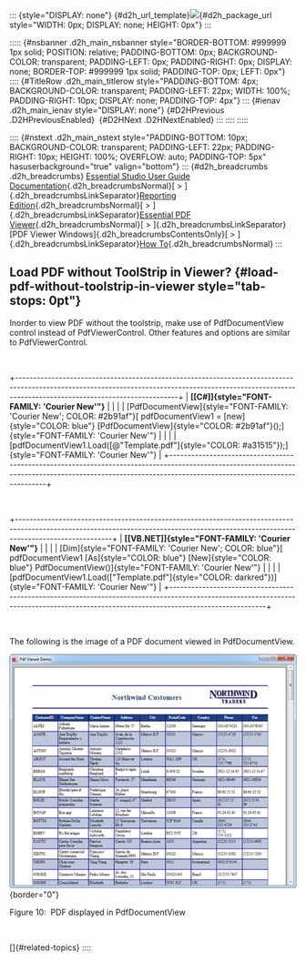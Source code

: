 ::: {style="DISPLAY: none"}
[](ms-xhelp:///?Id=d2h_url_template){#d2h_url_template}![](!package_url!){#d2h_package_url style="WIDTH: 0px; DISPLAY: none; HEIGHT: 0px"}
:::

::::: {#nsbanner .d2h_main_nsbanner style="BORDER-BOTTOM: #999999 1px solid; POSITION: relative; PADDING-BOTTOM: 0px; BACKGROUND-COLOR: transparent; PADDING-LEFT: 0px; PADDING-RIGHT: 0px; DISPLAY: none; BORDER-TOP: #999999 1px solid; PADDING-TOP: 0px; LEFT: 0px"}
:::: {#TitleRow .d2h_main_titlerow style="PADDING-BOTTOM: 4px; BACKGROUND-COLOR: transparent; PADDING-LEFT: 22px; WIDTH: 100%; PADDING-RIGHT: 10px; DISPLAY: none; PADDING-TOP: 4px"}
::: {#ienav .d2h_main_ienav style="DISPLAY: none"}
[](ms-xhelp:///?Id=a9456d9d-1a19-43df-be32-d1cc09681d7b){#D2HPrevious .D2HPreviousEnabled}  [](ms-xhelp:///?Id=b0654236-8fb2-4b34-8412-f996829e24ec){#D2HNext .D2HNextEnabled}
:::
::::
:::::

:::: {#nstext .d2h_main_nstext style="PADDING-BOTTOM: 10px; BACKGROUND-COLOR: transparent; PADDING-LEFT: 22px; PADDING-RIGHT: 10px; HEIGHT: 100%; OVERFLOW: auto; PADDING-TOP: 5px" hasuserbackground="true" valign="bottom"}
::: {#d2h_breadcrumbs .d2h_breadcrumbs}
[Essential Studio User Guide Documentation](ms-xhelp:///?Id=12457748-09e3-4d74-a240-8e049cedf030){.d2h_breadcrumbsNormal}[ \> ]{.d2h_breadcrumbsLinkSeparator}[Reporting Edition](ms-xhelp:///?Id=027aa5b6-6676-4f93-ad23-c20e8c45792e){.d2h_breadcrumbsNormal}[ \> ]{.d2h_breadcrumbsLinkSeparator}[Essential PDF Viewer](ms-xhelp:///?Id=72561ebd-77ed-4f2a-94a7-2b4b635d1dd6){.d2h_breadcrumbsNormal}[ \> ]{.d2h_breadcrumbsLinkSeparator}[PDF Viewer Windows]{.d2h_breadcrumbsContentsOnly}[ \> ]{.d2h_breadcrumbsLinkSeparator}[How To](ms-xhelp:///?Id=4ea3acfc-69dc-426c-8b6a-d1346fe2bfa0){.d2h_breadcrumbsNormal}
:::

## Load PDF without ToolStrip in Viewer? {#load-pdf-without-toolstrip-in-viewer style="tab-stops: 0pt"}

Inorder to view PDF without the toolstrip, make use of PdfDocumentView control instead of PdfViewerControl. Other features and options are similar to PdfViewerControl.

 

+--------------------------------------------------------------------------------------------------------------------------------------------------------------------------------------------------------+
| **[\[C#\]]{style="FONT-FAMILY: 'Courier New'"}**                                                                                                                                                       |
|                                                                                                                                                                                                        |
| [PdfDocumentView]{style="FONT-FAMILY: 'Courier New'; COLOR: #2b91af"}[ pdfDocumentView1 = [new]{style="COLOR: blue"} [PdfDocumentView]{style="COLOR: #2b91af"}();]{style="FONT-FAMILY: 'Courier New'"} |
|                                                                                                                                                                                                        |
| [pdfDocumentView1.Load([@\"Template.pdf\"]{style="COLOR: #a31515"});]{style="FONT-FAMILY: 'Courier New'"}                                                                                              |
+--------------------------------------------------------------------------------------------------------------------------------------------------------------------------------------------------------+

 

+--------------------------------------------------------------------------------------------------------------------------------------------------------------------------------------+
| **[\[VB.NET\]]{style="FONT-FAMILY: 'Courier New'"}**                                                                                                                                 |
|                                                                                                                                                                                      |
| [Dim]{style="FONT-FAMILY: 'Courier New'; COLOR: blue"}[ pdfDocumentView1 [As]{style="COLOR: blue"} [New]{style="COLOR: blue"} PdfDocumentView()]{style="FONT-FAMILY: 'Courier New'"} |
|                                                                                                                                                                                      |
| [pdfDocumentView1.Load([\"Template.pdf\"]{style="COLOR: darkred"})]{style="FONT-FAMILY: 'Courier New'"}                                                                              |
+--------------------------------------------------------------------------------------------------------------------------------------------------------------------------------------+

 

The following is the image of a PDF document viewed in PdfDocumentView.

![](ImagesExt/image34_10.jpg){border="0"}

Figure 10:  PDF displayed in PdfDocumentView

 

[]{#related-topics}
::::
